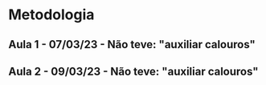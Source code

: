 # Metodologia

## Aula 1 - 07/03/23 - Não teve: "auxiliar calouros"

## Aula 2 - 09/03/23 - Não teve: "auxiliar calouros"
